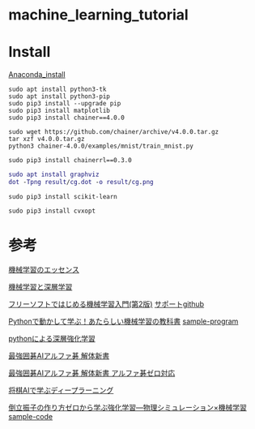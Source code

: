 # machine_learning_tutorial

# Install

[Anaconda_install](https://www.anaconda.com/distribution/#download-section)

```Chainer install
sudo apt install python3-tk
sudo apt install python3-pip
sudo pip3 install --upgrade pip
sudo pip3 install matplotlib
sudo pip3 install chainer==4.0.0

sudo wget https://github.com/chainer/archive/v4.0.0.tar.gz
tar xzf v4.0.0.tar.gz
python3 chainer-4.0.0/examples/mnist/train_mnist.py
```

```ChainerRL install
sudo pip3 install chainerrl==0.3.0
```

```dot cmd
sudo apt install graphviz
dot -Tpng result/cg.dot -o result/cg.png
```

```scikit-learn install
sudo pip3 install scikit-learn
```

```cvxopt install
sudo pip3 install cvxopt
```

# 参考

[機械学習のエッセンス](https://www.sbcr.jp/products/4797393965.html)

[機械学習と深層学習](https://www.ohmsha.co.jp/book/9784274222269)

[フリーソフトではじめる機械学習入門(第2版)](https://www.morikita.co.jp/books/book/3274)
[サポートgithub](https://github.com/MasahiroAraki/MachineLearning)

[Pythonで動かして学ぶ！あたらしい機械学習の教科書](https://www.shoeisha.co.jp/book/detail/9784798144986)
[sample-program](https://www.shoeisha.co.jp/book/download/9784798144986/detail)

[pythonによる深層強化学習](https://www.ohmsha.co.jp/book/9784274222535/)

[最強囲碁AIアルファ碁 解体新書]()

[最強囲碁AIアルファ碁 解体新書 アルファ碁ゼロ対応]()

[将棋AIで学ぶディープラーニング]()

[倒立振子の作り方ゼロから学ぶ強化学習―物理シミュレーション×機械学習](http://www.natural-science.or.jp/article/20190124093733.php)
[sample-code](http://cutt.jp/books/978-4-87783-440-1/sample.zip)

